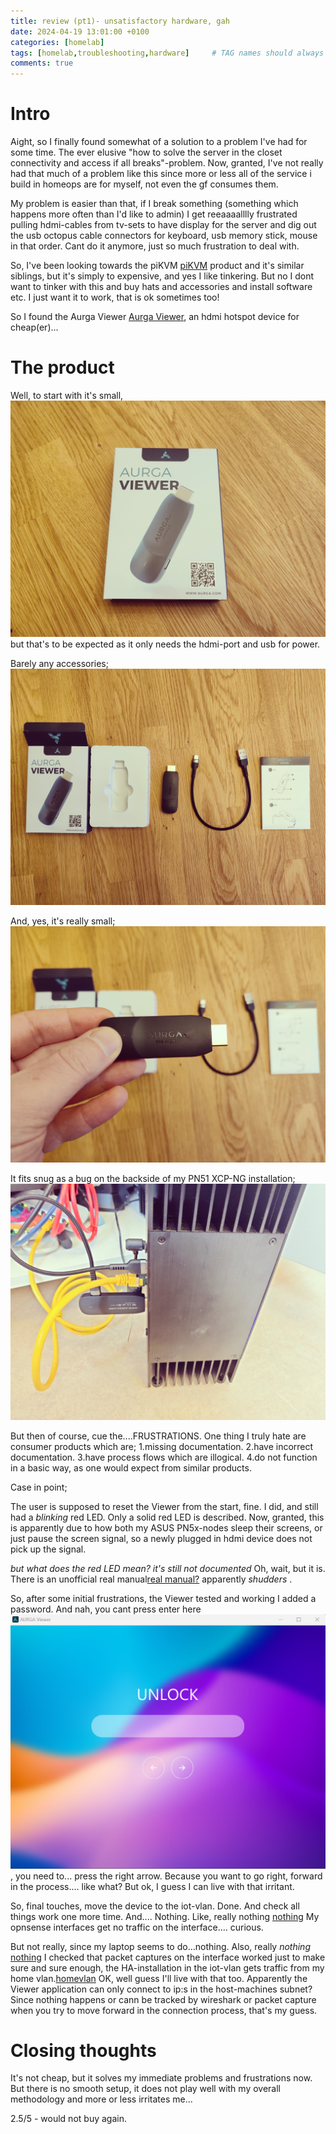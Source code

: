 ```yaml
---
title: review (pt1)- unsatisfactory hardware, gah
date: 2024-04-19 13:01:00 +0100
categories: [homelab]
tags: [homelab,troubleshooting,hardware]     # TAG names should always be lowercase
comments: true
---
```


# Intro

Aight, so I finally found somewhat of a solution to a problem I've had for some time. The ever elusive "how to solve the server in the closet connectivity and access if all breaks"-problem. Now, granted, I've not really had that much of a problem like this since more or less all of the service i build in homeops are for myself, not even the gf consumes them. 

My problem is easier than that, if I break something (something which happens more often than I'd like to admin) I get reeaaaalllly frustrated pulling hdmi-cables from tv-sets to have display for the server and dig out the usb octopus cable connectors for keyboard, usb memory stick, mouse in that order. Cant do it anymore, just so much frustration to deal with. 

So, I've been looking towards the piKVM [piKVM](https://pikvm.org/buy/) product and it's similar siblings, but it's simply to expensive, and yes I like tinkering. But no I dont want to tinker with this and buy hats and accessories and install software etc. I just want it to work, that is ok sometimes too!

So I found the Aurga Viewer [Aurga Viewer](https://www.aurga.com/), an hdmi hotspot device for cheap(er)...

# The product

Well, to start with it's small, ![aurga viewer](/assets/images/2024-04-19-unsatisfactory-hardware-gah-review-pt1/1.jpg) but that's to be expected as it only needs the hdmi-port and usb for power.

Barely any accessories; ![accessories](/assets/images/2024-04-19-unsatisfactory-hardware-gah-review-pt1/2.jpg) 

And, yes, it's really small; ![size](/assets/images/2024-04-19-unsatisfactory-hardware-gah-review-pt1/3.jpg)

It fits snug as a bug on the backside of my PN51 XCP-NG installation; ![size2](/assets/images/2024-04-19-unsatisfactory-hardware-gah-review-pt1/4.jpg)

But then of course, cue the....FRUSTRATIONS. One thing I truly hate are consumer products which are;
1.missing documentation.
2.have incorrect documentation.
3.have process flows which are illogical.
4.do not function in a basic way, as one would expect from similar products.

Case in point;

The user is supposed to reset the Viewer from the start, fine. I did, and still had a *blinking* red LED. Only a solid red LED is described. Now, granted, this is apparently due to how both my ASUS PN5x-nodes sleep their screens, or just pause the screen signal, so a newly plugged in hdmi device does not pick up the signal.

 *but what does the red LED mean? it's still not documented* Oh, wait, but it is. There is an unofficial real manual[real manual?](https://cdn.shopify.com/s/files/1/0627/4659/1401/files/AurgaOperationManual.pdf?v=1678785117) apparently *shudders* .

 So, after some initial frustrations, the Viewer tested and working I added a password. And nah, you cant press enter here![here](/assets/images/2024-04-19-unsatisfactory-hardware-gah-review-pt1/8.png), you need to... press the right arrow. Because you want to go right, forward in the process.... like what? But ok, I guess I can live with that irritant.

 So, final touches, move the device to the iot-vlan. Done. And check all things work one more time. And.... Nothing. Like, really nothing [nothing](/assets/images/2024-04-19-unsatisfactory-hardware-gah-review-pt1/6.png) My opnsense interfaces get no traffic on the interface.... curious.

 But not really, since my laptop seems to do...nothing. Also, really *nothing* [nothing](/assets/images/2024-04-19-unsatisfactory-hardware-gah-review-pt1/5.png) I checked that packet captures on the interface worked just to make sure and sure enough, the HA-installation in the iot-vlan gets traffic from my home vlan.[homevlan](/assets/images/2024-04-19-unsatisfactory-hardware-gah-review-pt1/7.png) OK, well guess I'll live with that too. Apparently the Viewer application can only connect to ip:s in the host-machines subnet? Since nothing happens or cann be tracked by wireshark or packet capture when you try to move forward in the connection process, that's my guess.

# Closing thoughts

It's not cheap, but it solves my immediate problems and frustrations now. But there is no smooth setup, it does not play well with my overall methodology and more or less irritates me... 

2.5/5 - would not buy again.